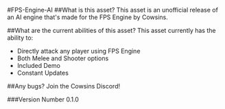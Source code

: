 #FPS-Engine-AI
##What is this asset?
This asset is an unofficial release of an AI engine that's made for the FPS Engine by Cowsins.

##What are the current abilities of this asset?
This asset currently has the ability to:

- Directly attack any player using FPS Engine
- Both Melee and Shooter options
- Included Demo
- Constant Updates

##Any bugs?
Join the Cowsins Discord!

###Version Number
0.1.0

